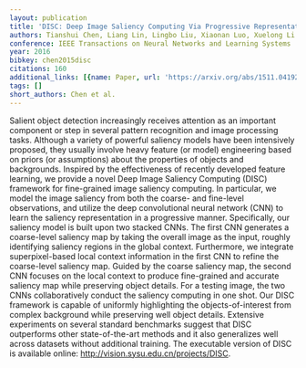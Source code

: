 ```yaml
---
layout: publication
title: 'DISC: Deep Image Saliency Computing Via Progressive Representation Learning'
authors: Tianshui Chen, Liang Lin, Lingbo Liu, Xiaonan Luo, Xuelong Li
conference: IEEE Transactions on Neural Networks and Learning Systems
year: 2016
bibkey: chen2015disc
citations: 160
additional_links: [{name: Paper, url: 'https://arxiv.org/abs/1511.04192'}]
tags: []
short_authors: Chen et al.
---
```

Salient object detection increasingly receives attention as an important
component or step in several pattern recognition and image processing tasks.
Although a variety of powerful saliency models have been intensively proposed,
they usually involve heavy feature (or model) engineering based on priors (or
assumptions) about the properties of objects and backgrounds. Inspired by the
effectiveness of recently developed feature learning, we provide a novel Deep
Image Saliency Computing (DISC) framework for fine-grained image saliency
computing. In particular, we model the image saliency from both the coarse- and
fine-level observations, and utilize the deep convolutional neural network
(CNN) to learn the saliency representation in a progressive manner.
Specifically, our saliency model is built upon two stacked CNNs. The first CNN
generates a coarse-level saliency map by taking the overall image as the input,
roughly identifying saliency regions in the global context. Furthermore, we
integrate superpixel-based local context information in the first CNN to refine
the coarse-level saliency map. Guided by the coarse saliency map, the second
CNN focuses on the local context to produce fine-grained and accurate saliency
map while preserving object details. For a testing image, the two CNNs
collaboratively conduct the saliency computing in one shot. Our DISC framework
is capable of uniformly highlighting the objects-of-interest from complex
background while preserving well object details. Extensive experiments on
several standard benchmarks suggest that DISC outperforms other
state-of-the-art methods and it also generalizes well across datasets without
additional training. The executable version of DISC is available online:
http://vision.sysu.edu.cn/projects/DISC.